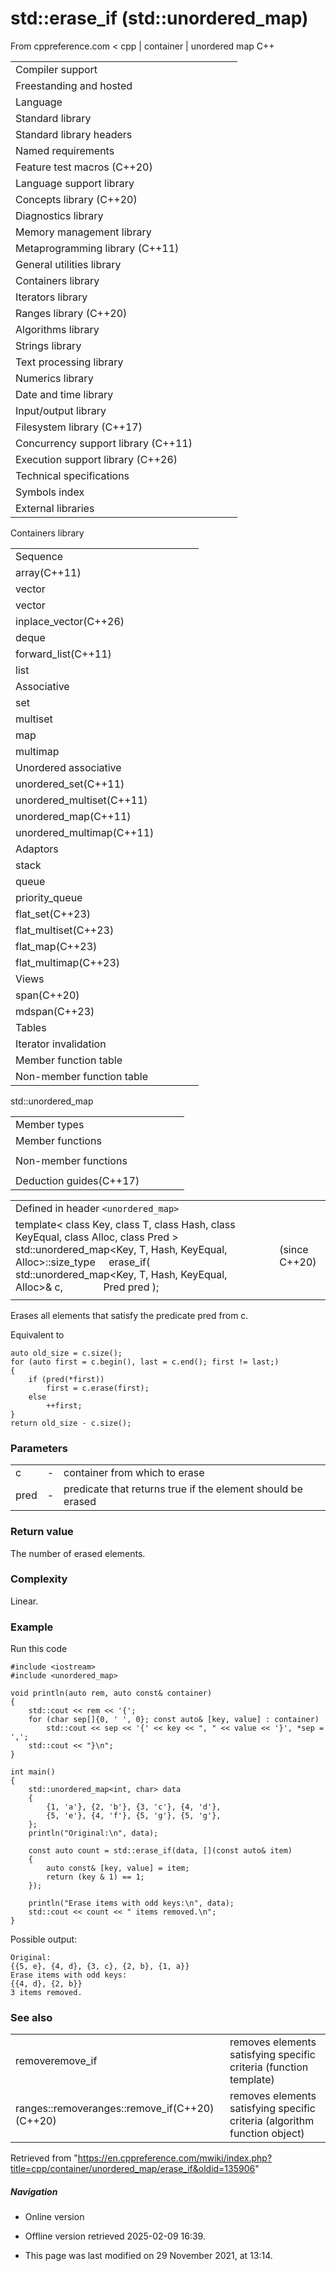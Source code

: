 # std::erase_if (std::unordered_map)

From cppreference.com
< cpp‎ | container‎ | unordered map
C++

|  |  |  |  |  |
| --- | --- | --- | --- | --- |
| Compiler support | | | | |
| Freestanding and hosted | | | | |
| Language | | | | |
| Standard library | | | | |
| Standard library headers | | | | |
| Named requirements | | | | |
| Feature test macros (C++20) | | | | |
| Language support library | | | | |
| Concepts library (C++20) | | | | |
| Diagnostics library | | | | |
| Memory management library | | | | |
| Metaprogramming library (C++11) | | | | |
| General utilities library | | | | |
| Containers library | | | | |
| Iterators library | | | | |
| Ranges library (C++20) | | | | |
| Algorithms library | | | | |
| Strings library | | | | |
| Text processing library | | | | |
| Numerics library | | | | |
| Date and time library | | | | |
| Input/output library | | | | |
| Filesystem library (C++17) | | | | |
| Concurrency support library (C++11) | | | | |
| Execution support library (C++26) | | | | |
| Technical specifications | | | | |
| Symbols index | | | | |
| External libraries | | | | |

Containers library

|  |  |  |  |  |
| --- | --- | --- | --- | --- |
| Sequence | | | | |
| array(C++11) | | | | |
| vector | | | | |
| vector<bool> | | | | |
| inplace_vector(C++26) | | | | |
| deque | | | | |
| forward_list(C++11) | | | | |
| list | | | | |
| Associative | | | | |
| set | | | | |
| multiset | | | | |
| map | | | | |
| multimap | | | | |
| Unordered associative | | | | |
| unordered_set(C++11) | | | | |
| unordered_multiset(C++11) | | | | |
| unordered_map(C++11) | | | | |
| unordered_multimap(C++11) | | | | |
| Adaptors | | | | |
| stack | | | | |
| queue | | | | |
| priority_queue | | | | |
| flat_set(C++23) | | | | |
| flat_multiset(C++23) | | | | |
| flat_map(C++23) | | | | |
| flat_multimap(C++23) | | | | |
| Views | | | | |
| span(C++20) | | | | |
| mdspan(C++23) | | | | |
| Tables | | | | |
| Iterator invalidation | | | | |
| Member function table | | | | |
| Non-member function table | | | | |

std::unordered_map

|  |  |  |  |  |
| --- | --- | --- | --- | --- |
| Member types | | | | |
| Member functions | | | | |
| |  |  |  |  |  | | --- | --- | --- | --- | --- | | unordered_map::unordered_map | | | | | | unordered_map::~unordered_map | | | | | | unordered_map::operator= | | | | | | unordered_map::get_allocator | | | | | | Iterators | | | | | | unordered_map::beginunordered_map::cbegin | | | | | | unordered_map::endunordered_map::cend | | | | | | Capacity | | | | | | unordered_map::size | | | | | | unordered_map::max_size | | | | | | unordered_map::empty | | | | | | Modifiers | | | | | | unordered_map::clear | | | | | | unordered_map::erase | | | | | | unordered_map::swap | | | | | | unordered_map::extract(C++17) | | | | | | unordered_map::merge(C++17) | | | | | | unordered_map::insert | | | | | | unordered_map::insert_range(C++23) | | | | | | unordered_map::insert_or_assign(C++17) | | | | | | unordered_map::emplace | | | | | | unordered_map::emplace_hint | | | | | | unordered_map::try_emplace(C++17) | | | | | | |  |  |  |  |  | | --- | --- | --- | --- | --- | | Lookup | | | | | | unordered_map::at | | | | | | [unordered_map::operator[]](operator_at.html "cpp/container/unordered map/operator at") | | | | | | unordered_map::count | | | | | | unordered_map::find | | | | | | unordered_map::contains(C++20) | | | | | | unordered_map::equal_range | | | | | | Bucket interface | | | | | | unordered_map::begin(size_type)unordered_map::cbegin(size_type) | | | | | | unordered_map::end(size_type)unordered_map::cend(size_type) | | | | | | unordered_map::bucket_count | | | | | | unordered_map::max_bucket_count | | | | | | unordered_map::bucket_size | | | | | | unordered_map::bucket | | | | | | Hash policy | | | | | | unordered_map::load_factor | | | | | | unordered_map::max_load_factor | | | | | | unordered_map::rehash | | | | | | unordered_map::reserve | | | | | | Observers | | | | | | unordered_map::hash_function | | | | | | unordered_map::key_eq | | | | | |
| Non-member functions | | | | |
| |  |  |  |  |  | | --- | --- | --- | --- | --- | | operator==operator!=(until C++20) | | | | | | |  |  |  |  |  | | --- | --- | --- | --- | --- | | std::swap(std::unordered_map) | | | | | | ****erase_if(std::unordered_map)****(C++20) | | | | | |
| Deduction guides(C++17) | | | | |

|  |  |  |
| --- | --- | --- |
| Defined in header `<unordered_map>` |  |  |
| template< class Key, class T, class Hash, class KeyEqual, class Alloc,  class Pred >  std::unordered_map<Key, T, Hash, KeyEqual, Alloc>::size_type      erase_if( std::unordered_map<Key, T, Hash, KeyEqual, Alloc>& c,               Pred pred ); |  | (since C++20) |
|  |  |  |

Erases all elements that satisfy the predicate pred from c.

Equivalent to

```
auto old_size = c.size();
for (auto first = c.begin(), last = c.end(); first != last;)
{
    if (pred(*first))
        first = c.erase(first);
    else
        ++first;
}
return old_size - c.size();

```

### Parameters

|  |  |  |
| --- | --- | --- |
| c | - | container from which to erase |
| pred | - | predicate that returns true if the element should be erased |

### Return value

The number of erased elements.

### Complexity

Linear.

### Example

Run this code

```
#include <iostream>
#include <unordered_map>
 
void println(auto rem, auto const& container)
{
    std::cout << rem << '{';
    for (char sep[]{0, ' ', 0}; const auto& [key, value] : container)
        std::cout << sep << '{' << key << ", " << value << '}', *sep = ',';
    std::cout << "}\n";
}
 
int main()
{
    std::unordered_map<int, char> data
    {
        {1, 'a'}, {2, 'b'}, {3, 'c'}, {4, 'd'},
        {5, 'e'}, {4, 'f'}, {5, 'g'}, {5, 'g'},
    };
    println("Original:\n", data);
 
    const auto count = std::erase_if(data, [](const auto& item)
    {
        auto const& [key, value] = item;
        return (key & 1) == 1;
    });
 
    println("Erase items with odd keys:\n", data);
    std::cout << count << " items removed.\n";
}

```

Possible output:

```
Original:
{{5, e}, {4, d}, {3, c}, {2, b}, {1, a}}
Erase items with odd keys:
{{4, d}, {2, b}}
3 items removed.

```

### See also

|  |  |
| --- | --- |
| removeremove_if | removes elements satisfying specific criteria   (function template) |
| ranges::removeranges::remove_if(C++20)(C++20) | removes elements satisfying specific criteria (algorithm function object) |

Retrieved from "<https://en.cppreference.com/mwiki/index.php?title=cpp/container/unordered_map/erase_if&oldid=135906>"

##### Navigation

- Online version
- Offline version retrieved 2025-02-09 16:39.

- This page was last modified on 29 November 2021, at 13:14.